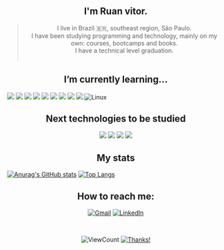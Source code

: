 <!---## <div align="center"> Hi 
<p align="center">
<img  src="/assets/codTheFut.gif">
</p>
</div>
-->
<div align="center"> 

## I'm Ruan vitor. </div>
>  <div align="center"> I  live in Brazil 🇧🇷, southeast region, São Paulo. </div>
>  <div align="center"> I have been studying programming and technology, mainly on my own: courses, bootcamps and books.</div>
> <div align="center"> I have a technical level graduation. </div> </br> 



 ##  <div align="center">  I’m currently learning... </div>


 ![](https://img.shields.io/badge/JavaScript-F7DF1E?style=for-the-badge&logo=javascript&logoColor=black) ![](https://img.shields.io/badge/HTML5-E34F26?style=for-the-badge&logo=html5&logoColor=white) ![](https://img.shields.io/badge/CSS3-1572B6?style=for-the-badge&logo=css3&logoColor=white) ![](https://img.shields.io/badge/Bootstrap-563D7C?style=for-the-badge&logo=bootstrap&logoColor=white) ![](https://img.shields.io/badge/jQuery-0769AD?style=for-the-badge&logo=jquery&logoColor=white) <img src="http://img.shields.io/badge/-Git-F1502F?style=flat&logo=git&logoColor=FFFFFF">
<img src="http://img.shields.io/badge/-Github-000000?style=flat&logo=github&logoColor=FFFFFF"> ![](https://img.shields.io/badge/figma-0AC97F?style=for-the-badge&logo=figma&logoColor=white) ![](https://img.shields.io/badge/Markdown-000000?style=for-the-badge&logo=markdown&logoColor=white) ![Linux](https://img.shields.io/badge/-Linux-222222?style=flat&logo=linux&logoColor=FCC624)

<div align="center">
 
##  Next technologies to be studied
![](https://img.shields.io/badge/Node.js-43853D?style=for-the-badge&logo=node.js&logoColor=white)
![](https://img.shields.io/badge/MongoDB-4EA94B?style=for-the-badge&logo=mongodb&logoColor=white)
![](https://img.shields.io/badge/React-20232A?style=for-the-badge&logo=react&logoColor=61DAFB)
<img src="http://img.shields.io/badge/-Vercel-black?style=flat&logo=vercel&logoColor=white">

</div>


 
## <div align="center"> My stats </div> 
 
[![Anurag's GitHub stats](https://github-readme-stats.vercel.app/api?username=Ruan-codeVi&show_icons=true&theme=tokyonight)](https://github.com/anuraghazra/github-readme-stats)
[![Top Langs](https://github-readme-stats.vercel.app/api/top-langs/?username=Ruan-codeVi&theme=tokyonight&layout=compact)](https://github.com/anuraghazra/github-readme-stats)

<div align="center">

 ## How to reach me:
[![Gmail](https://img.shields.io/badge/-GMAIL-D14836?style=for-the-badge&logo=gmail&logoColor=white)](mailto:juan19vitor@gmail.com)
[![LinkedIn](https://img.shields.io/badge/-LINKEDIN-0077B5?style=for-the-badge&logo=linkedin&logoColor=white)](https://www.linkedin.com/in/juan-vitor-836b8198/)

</div>
<br>

<div align="center">
 
![ViewCount](https://views.whatilearened.today/views/github/Ruan-codeVi/Ruan-codeVi.svg) [![Thanks!](https://img.shields.io/badge/Thanks%20for%20visiting-!-1EAEDB.svg)](https://verma-anushka.github.io/anushkaverma/)

</div>
